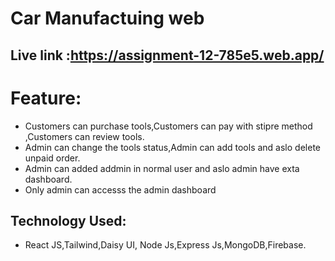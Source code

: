 # Car Manufactuing web 
## Live link :https://assignment-12-785e5.web.app/


# Feature:
* Customers can purchase tools,Customers can pay with stipre method ,Customers can review tools.
* Admin can change the tools status,Admin can add tools and aslo delete unpaid order.
* Admin can added addmin in normal user and aslo admin have exta dashboard.
*  Only admin can accesss the admin dashboard

## Technology Used:

* React JS,Tailwind,Daisy UI, Node Js,Express Js,MongoDB,Firebase.